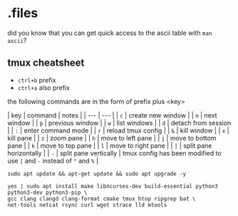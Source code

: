 # .files
did you know that you can get quick access to the ascii table with `man ascii`?

## tmux cheatsheet
- `ctrl+b` prefix
- `ctrl+a` also prefix

the following commands are in the form of prefix plus \<key>

| key | command | notes |
| --- | --- |
| `c` | create new window | 
| `n` | next window | 
| `p` | previous window |
| `w` | list windows |
| `d` | detach from session |
| `:` | enter command mode |
| `r` | reload tmux config |
| `&` | kill window |
| `x` | kill pane |
| `z` | zoom pane |
| `h` | move to left pane |
| `j` | move to bottom pane |
| `k` | move to top pane |
| `l` | move to right pane |
| `|` | split pane horizontally |
| `-` | split pane vertically | tmux config has been modified to use `|` and `-` instead of `"` and `%` |


```
sudo apt update && apt-get update && sudo apt upgrade -y

yes | sudo apt install make libncurses-dev build-essential python3 python3-dev python3-pip \
gcc clang clangd clang-format cmake tmux htop ripgrep bat \
net-tools netcat rsync curl wget strace lld mtools
```
